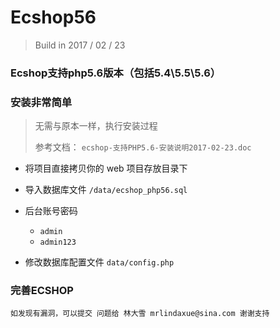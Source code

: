 # Ecshop56
> Build in 2017 / 02 / 23



### Ecshop支持php5.6版本（包括5.4\5.5\5.6）


### 安装非常简单
> 无需与原本一样，执行安装过程
> 
> 参考文档： ```ecshop-支持PHP5.6-安装说明2017-02-23.doc```

+ 将项目直接拷贝你的 web 项目存放目录下 
+ 导入数据库文件 ```/data/ecshop_php56.sql```
+ 后台账号密码 
	
	+ ```admin```  
	+ ```admin123```

+ 修改数据库配置文件  ```data/config.php```  


### 完善ECSHOP
	如发现有漏洞，可以提交 问题给 林大雪 mrlindaxue@sina.com 谢谢支持
	